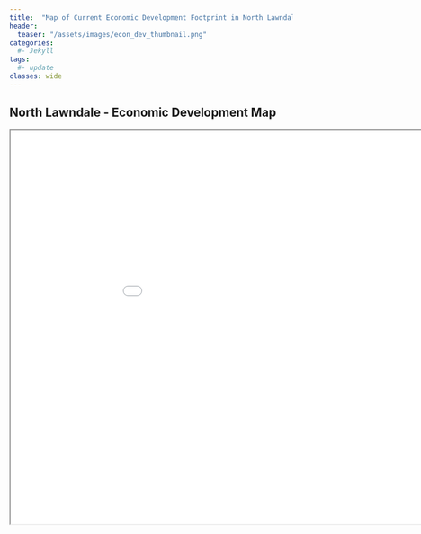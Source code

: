 ```yaml
---
title:  "Map of Current Economic Development Footprint in North Lawndale"
header:
  teaser: "/assets/images/econ_dev_thumbnail.png"
categories: 
  #- Jekyll
tags:
  #- update
classes: wide
---
```



## North Lawndale - Economic Development Map
<iframe src="/assets/maps/nl_econ_dev_map.html" height="700" width="1000"></iframe>

